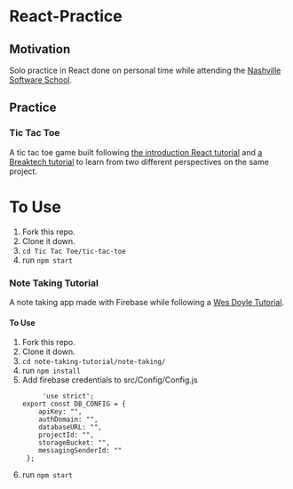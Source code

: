 # React-Practice
## Motivation
Solo practice in React done on personal time while attending the [Nashville Software School](http://nashvillesoftwareschool.com/).

## Practice
### Tic Tac Toe
A tic tac toe game built following [the introduction React tutorial](https://reactjs.org/tutorial/tutorial.html) and [a Breaktech tutorial](https://www.youtube.com/watch?v=MQonrbY8Ezg&t) to learn from two different perspectives on the same project.

# To Use
1. Fork this repo.
1. Clone it down.
1. `cd Tic Tac Toe/tic-tac-toe`
1. run `npm start`


### Note Taking Tutorial
A note taking app made with Firebase while following a [Wes Doyle Tutorial](https://www.youtube.com/watch?v=-RtJroTMDf4).
#### To Use
1. Fork this repo.
1. Clone it down.
1. `cd note-taking-tutorial/note-taking/`
1. run `npm install`
1. Add firebase credentials to src/Config/Config.js
     ```
          'use strict';
     export const DB_CONFIG = {
         apiKey: "",
         authDomain: "",
         databaseURL: "",
         projectId: "",
         storageBucket: "",
         messagingSenderId: ""
      };
     ```
1. run `npm start`